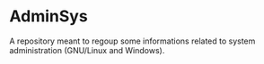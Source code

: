 # AdminSys
A repository meant to regoup some informations related to system administration (GNU/Linux and Windows).
